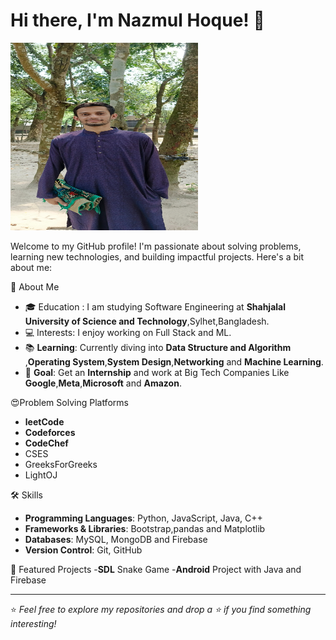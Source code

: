 # Hi there, I'm Nazmul Hoque! 👋

<img src="IMG_20240411_104632_572.jpg" width="300px" height="300px">

 Welcome to my GitHub profile! I'm passionate about solving problems, learning new technologies, and building impactful projects. Here's a bit about me:

🚀 About Me
- 🎓 Education : I am studying Software Engineering at **Shahjalal University of Science and Technology**,Sylhet,Bangladesh.
- 💻 Interests: I enjoy working on Full Stack and  ML.
- 📚 **Learning**: Currently diving into **Data Structure and Algorithm** ,**Operating System**,**System Design**,**Networking** and  **Machine Learning**.
- 🎯 **Goal**: Get an **Internship** and work at Big Tech Companies Like 
      **Google**,**Meta**,**Microsoft** and **Amazon**.
  
😍Problem Solving Platforms
- **leetCode** 
- **Codeforces** 
- **CodeChef**
- CSES
- GreeksForGreeks
- LightOJ
  
🛠️ Skills
- **Programming Languages**: Python, JavaScript, Java, C++
- **Frameworks & Libraries**: Bootstrap,pandas and Matplotlib
- **Databases**: MySQL,  MongoDB and Firebase
- **Version Control**: Git, GitHub

🌟 Featured Projects
 -**SDL** Snake Game
 -**Android** Project with Java and Firebase

---

⭐️ *Feel free to explore my repositories and drop a ⭐️ if you find something interesting!*
